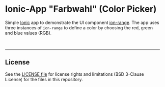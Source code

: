 # Ionic-App "Farbwahl" (Color Picker) #

Simple [Ionic](https://ionicframework.com) app to demonstrate the UI component
[ion-range](https://ionicframework.com/docs/api/range).
The app uses three instances of `ion-range` to define a color by choosing the red, green and blue values (RGB).

<br>

----
## License ##

See the [LICENSE file](LICENSE.md) for license rights and limitations (BSD 3-Clause License) for the files in this repository.

